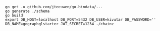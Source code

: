     go get -u github.com/jteeuwen/go-bindata/...
    go generate ./schema
    go build
    export DB_HOST=localhost DB_PORT=5432 DB_USER=kivutar DB_PASSWORD='' DB_NAME=gographqlstarter JWT_SECRET=1234 ./chainz